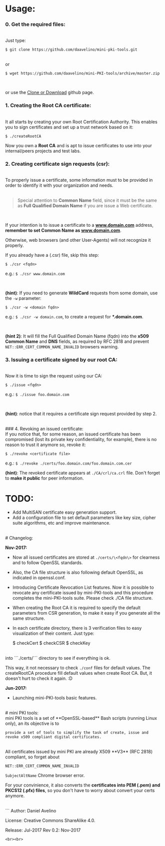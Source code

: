 # Usage:

### 0. Get the required files:
<br>
Just type:
<br>

    $ git clone https://github.com/daavelino/mini-pki-tools.git
<br>
or 
<br>

    $ wget https://github.com/daavelino/mini-PKI-tools/archive/master.zip
<br>

or use the [Clone or Download](https://github.com/daavelino/mini-PKI-tools/archive/master.zip) github page.
<br>

### 1. Creating the Root CA certificate:
<br>
It all starts by creating your own Root Certification Authority. This enables you to sign certificates and set up a trust network based on it:
<br>

    $ ./createRootCA

   Now you own a **Root CA** and is apt to issue certificates to use into your internal/peers projects and test labs.
<br>

### 2. Creating certificate sign requests (csr):
<br>
To properly issue a certificate, some information must to be provided in order to identify it with your organization and needs.

<br>
<br>

>Special attention to **Common Name** field, since it must be the same as **Full Qualified Domain Name** if you are issue a Web certificate.
<br>

If your intention is to issue a certificate to a **www.domain.com** address, **remember to set Common Name as www.domain.com**.

Otherwise, web browsers (and other User-Agents) will not recognize it properly.
 
If you already have a (.csr) file, skip this step: 
<br>

    $ ./csr <fqdn>

   e.g.: ```$ ./csr www.domain.com```

<br>

   **(hint)**: If you need to generate **WildCard** requests from some domain, use the ```-w``` parameter:
<br>

    $ ./csr -w <domain fqdn>


   e.g.: ```$ ./csr -w domain.com```, to create a request for **\*.domain.com**.

<br>

**(hint 2)**: It will fill the Full Qualified Domain Name (fqdn) into the **x509 Common Name** and **DNS** fields, as required by RFC 2818 and prevent `NET::ERR_CERT_COMMON_NAME_INVALID` browsers warning.
<br>

### 3. Issuing a certificate signed by our root CA:
<br>
Now it is time to sign the request using our CA:

<br>

    $ ./issue <fqdn>



   e.g.: ```$ ./issue foo.domain.com```

<br>

   **(hint)**: notice that it requires a certificate sign request provided by step 2.

<br>
### 4. Revoking an issued certificate:
<br>
If you notice that, for some reason, an issued certificate has been compromised (lost its private key confidentiality, for example), there is no reason to trust it anymore so, revoke it:

<br>

    $ ./revoke <certificate file>

   e.g.: ```$ ./revoke ./certs/foo.domain.com/foo.domain.com.cer```
<br>

   **(hint)**: The revoked certificate appears at ```./CA/crl/ca.crl``` file. Don't forget to **make it public** for peer information.
<br>
# TODO:

* Add MultiSAN certificate easy generation support.
* Add a configuration file to set default parameters like key size, cipher suite algorithms, etc and improve maintenance.

<br>
# Changelog:

**Nov-2017:**
* Now all issued certificates are stored at ```./certs/\<fqdn\>``` for clearness and to follow OpenSSL standards.

* Also, the CA file structure is also following default OpenSSL, as indicated in openssl.conf.

* Introducing Certificate Revocation List features.
Now it is possible to revocate any certificate issued by mini-PKI-tools and this procedure completes the mini-PKI-tools suite. Please check ./CA file structure.

* When creating the Root CA it is required to specify the default parameters from CSR generation, to make it easy if you generate all the same structure.

* In each certificate directory, there is 3 verification files to easy visualization of their content. Just type:


    $ checkCert
    $ checkCSR
    $ checkKey

<br>
into ```./certs/<fqdn>``` directory to see if everything is ok. 
<br>

This way, it not necessary to check ```./conf``` files for default values. The createRootCA procedure fill default values when create Root CA. But, it doesn't hurt to check it again. :D

**Jun-2017:**
* Launching mini-PKI-tools basic features.

<br>
# mini PKI tools:
<br>
mini PKI tools is a set of **OpenSSL-based** Bash scripts (running Linux only), an its objective is to

    provide a set of tools to simplify the task of create, issue and revoke x509 compliant digital certificates. 

<br>
All certificates issued by mini PKI are already X509 **V3** (RFC 2818) compliant, so forget about

`NET::ERR_CERT_COMMON_NAME_INVALID`

```SubjectAltName``` Chrome browser error.
<br>

For your convinience, it also converts the **certificates into PEM (.pem) and PKCS12 (.pfx) files**, so you don't have to worry about convert your certs anymore.

<br>
```
Author: Daniel Avelino  <daavelino@gmail.com>

License: Creative Commons ShareAlike 4.0.

Release: Jul-2017
Rev 0.2: Nov-2017
```
<br><br>
